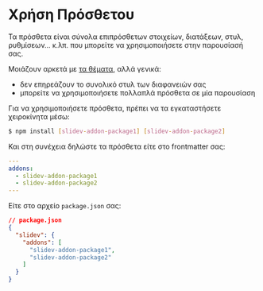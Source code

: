 # Χρήση Πρόσθετου

Τα πρόσθετα είναι σύνολα επιπρόσθετων στοιχείων, διατάξεων, στυλ, ρυθμίσεων... κ.λπ. που μπορείτε να χρησιμοποιήσετε στην παρουσίασή σας.

Μοιάζουν αρκετά με [τα θέματα](/themes/use), αλλά γενικά:

* δεν επηρεάζουν το συνολικό στυλ των διαφανειών σας
* μπορείτε να χρησιμοποιήσετε πολλαπλά πρόσθετα σε μία παρουσίαση

Για να χρησιμοποιήσετε πρόσθετα, πρέπει να τα εγκαταστήσετε χειροκίνητα μέσω:

```bash
$ npm install [slidev-addon-package1] [slidev-addon-package2]
```

Και στη συνέχεια δηλώστε τα πρόσθετα είτε στο frontmatter σας:

```yaml
---
addons:
  - slidev-addon-package1
  - slidev-addon-package2
---
```

Είτε στο αρχείο `package.json` σας:

```json
// package.json
{
  "slidev": {
    "addons": [
      "slidev-addon-package1",
      "slidev-addon-package2"
    ]
  }
}
```
